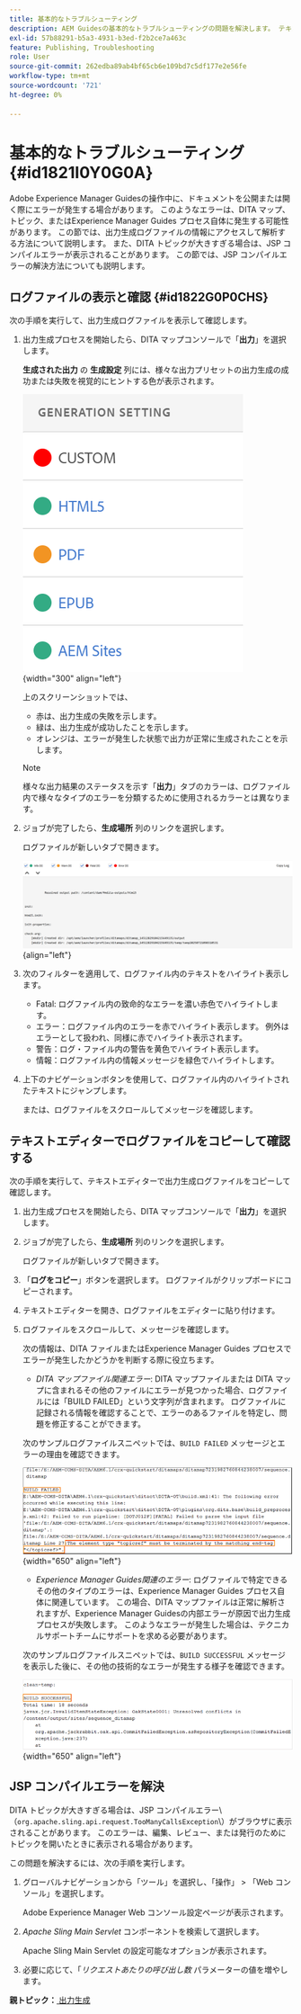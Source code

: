 ```yaml
---
title: 基本的なトラブルシューティング
description: AEM Guidesの基本的なトラブルシューティングの問題を解決します。 テキストエディターでログファイルを表示、コピー、確認し、JSP コンパイルエラーを解決する方法について説明します。
exl-id: 57b88291-b5a3-4931-b3ed-f2b2ce7a463c
feature: Publishing, Troubleshooting
role: User
source-git-commit: 262edba89ab4bf65cb6e109bd7c5df177e2e56fe
workflow-type: tm+mt
source-wordcount: '721'
ht-degree: 0%

---
```


# 基本的なトラブルシューティング {#id1821I0Y0G0A}

Adobe Experience Manager Guidesの操作中に、ドキュメントを公開または開く際にエラーが発生する場合があります。 このようなエラーは、DITA マップ、トピック、またはExperience Manager Guides プロセス自体に発生する可能性があります。 この節では、出力生成ログファイルの情報にアクセスして解析する方法について説明します。 また、DITA トピックが大きすぎる場合は、JSP コンパイルエラーが表示されることがあります。 この節では、JSP コンパイルエラーの解決方法についても説明します。

## ログファイルの表示と確認 {#id1822G0P0CHS}

次の手順を実行して、出力生成ログファイルを表示して確認します。

1. 出力生成プロセスを開始したら、DITA マップコンソールで「**出力**」を選択します。

   **生成された出力** の **生成設定** 列には、様々な出力プリセットの出力生成の成功または失敗を視覚的にヒントする色が表示されます。

   ![](images/output-general-settings-new.png){width="300" align="left"}

   上のスクリーンショットでは、

   - 赤は、出力生成の失敗を示します。
   - 緑は、出力生成が成功したことを示します。
   - オレンジは、エラーが発生した状態で出力が正常に生成されたことを示します。

   >[!NOTE]
   >
   > 様々な出力結果のステータスを示す「**出力**」タブのカラーは、ログファイル内で様々なタイプのエラーを分類するために使用されるカラーとは異なります。

1. ジョブが完了したら、**生成場所** 列のリンクを選択します。

   ログファイルが新しいタブで開きます。

   ![](images/log-file-new.png){align="left"}

1. 次のフィルターを適用して、ログファイル内のテキストをハイライト表示します。
   - Fatal: ログファイル内の致命的なエラーを濃い赤色でハイライトします。
   - エラー：ログファイル内のエラーを赤でハイライト表示します。 例外はエラーとして扱われ、同様に赤でハイライト表示されます。
   - 警告：ログ・ファイル内の警告を黄色でハイライト表示します。
   - 情報：ログファイル内の情報メッセージを緑色でハイライトします。

1. 上下のナビゲーションボタンを使用して、ログファイル内のハイライトされたテキストにジャンプします。

   または、ログファイルをスクロールしてメッセージを確認します。


## テキストエディターでログファイルをコピーして確認する

次の手順を実行して、テキストエディターで出力生成ログファイルをコピーして確認します。

1. 出力生成プロセスを開始したら、DITA マップコンソールで「**出力**」を選択します。

1. ジョブが完了したら、**生成場所** 列のリンクを選択します。

   ログファイルが新しいタブで開きます。

1. 「**ログをコピー**」ボタンを選択します。 ログファイルがクリップボードにコピーされます。
1. テキストエディターを開き、ログファイルをエディターに貼り付けます。

1. ログファイルをスクロールして、メッセージを確認します。

   次の情報は、DITA ファイルまたはExperience Manager Guides プロセスでエラーが発生したかどうかを判断する際に役立ちます。

   - *DITA マップファイル関連エラー*: DITA マップファイルまたは DITA マップに含まれるその他のファイルにエラーが見つかった場合、ログファイルには「BUILD FAILED」という文字列が含まれます。 ログファイルに記録される情報を確認することで、エラーのあるファイルを特定し、問題を修正することができます。

   次のサンプルログファイルスニペットでは、`BUILD FAILED` メッセージとエラーの理由を確認できます。

   ![](images/dita-error-in-log-file.png){width="650" align="left"}

   - *Experience Manager Guides関連のエラー*: ログファイルで特定できるその他のタイプのエラーは、Experience Manager Guides プロセス自体に関連しています。 この場合、DITA マップファイルは正常に解析されますが、Experience Manager Guidesの内部エラーが原因で出力生成プロセスが失敗します。 このようなエラーが発生した場合は、テクニカルサポートチームにサポートを求める必要があります。

   次のサンプルログファイルスニペットでは、`BUILD SUCCESSFUL` メッセージを表示した後に、その他の技術的なエラーが発生する様子を確認できます。

   ![](images/process-error-in-log-file.png){width="650" align="left"}


## JSP コンパイルエラーを解決

DITA トピックが大きすぎる場合は、JSP コンパイルエラー\（`org.apache.sling.api.request.TooManyCallsException`\）がブラウザに表示されることがあります。 このエラーは、編集、レビュー、または発行のためにトピックを開いたときに表示される場合があります。

この問題を解決するには、次の手順を実行します。

1. グローバルナビゲーションから「ツール」を選択し、「操作」 \> 「Web コンソール」を選択します。

   Adobe Experience Manager Web コンソール設定ページが表示されます。

1. *Apache Sling Main Servlet* コンポーネントを検索して選択します。

   Apache Sling Main Servlet の設定可能なオプションが表示されます。

1. 必要に応じて、「*リクエストあたりの呼び出し数* パラメーターの値を増やします。


**親トピック：**[ 出力生成 ](generate-output.md)
